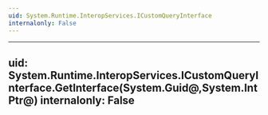 ```yaml
---
uid: System.Runtime.InteropServices.ICustomQueryInterface
internalonly: False
---
```


---
uid: System.Runtime.InteropServices.ICustomQueryInterface.GetInterface(System.Guid@,System.IntPtr@)
internalonly: False
---
